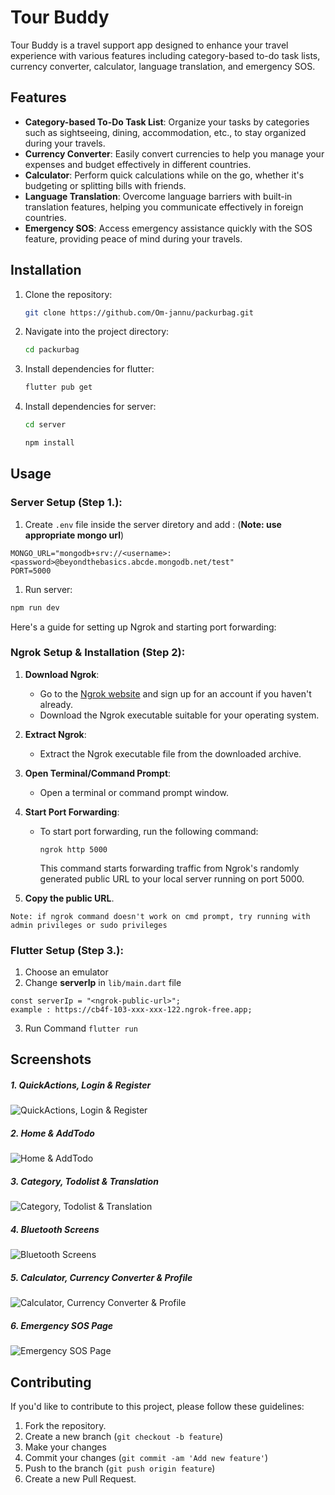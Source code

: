 # Tour Buddy

Tour Buddy is a travel support app designed to enhance your travel experience with various features including category-based to-do task lists, currency converter, calculator, language translation, and emergency SOS.

## Features

- **Category-based To-Do Task List**: Organize your tasks by categories such as sightseeing, dining, accommodation, etc., to stay organized during your travels.
- **Currency Converter**: Easily convert currencies to help you manage your expenses and budget effectively in different countries.
- **Calculator**: Perform quick calculations while on the go, whether it's budgeting or splitting bills with friends.
- **Language Translation**: Overcome language barriers with built-in translation features, helping you communicate effectively in foreign countries.
- **Emergency SOS**: Access emergency assistance quickly with the SOS feature, providing peace of mind during your travels.

## Installation

1. Clone the repository:

   ```bash
   git clone https://github.com/Om-jannu/packurbag.git
   ```

2. Navigate into the project directory:

   ```bash
   cd packurbag
   ```

3. Install dependencies for flutter:
   ```bash
   flutter pub get
   ```
4. Install dependencies for server:

   ```bash
   cd server
   ```

   ```bash
   npm install
   ```

## Usage

### Server Setup (Step 1.):

1. Create `.env` file inside the server diretory and add :
   (**Note: use appropriate mongo url**)

```
MONGO_URL="mongodb+srv://<username>:<password>@beyondthebasics.abcde.mongodb.net/test"
PORT=5000
```

1. Run server:

```bash
npm run dev
```

Here's a guide for setting up Ngrok and starting port forwarding:

### Ngrok Setup & Installation  (Step 2):

1. **Download Ngrok**:

   - Go to the [Ngrok website](https://ngrok.com/) and sign up for an account if you haven't already.
   - Download the Ngrok executable suitable for your operating system.

2. **Extract Ngrok**:

   - Extract the Ngrok executable file from the downloaded archive.

3. **Open Terminal/Command Prompt**:

   - Open a terminal or command prompt window.

4. **Start Port Forwarding**:

   - To start port forwarding, run the following command:
     ```
     ngrok http 5000
     ```
     This command starts forwarding traffic from Ngrok's randomly generated public URL to your local server running on port 5000.
5. **Copy the public URL**.

`Note: if ngrok command doesn't work on cmd prompt, try running with admin privileges or sudo privileges`

### Flutter Setup  (Step 3.):

1. Choose an emulator
2. Change **serverIp** in `lib/main.dart` file
```
const serverIp = "<ngrok-public-url>";
example : https://cb4f-103-xxx-xxx-122.ngrok-free.app;
```
3. Run Command `flutter run`

## Screenshots

##### 1. QuickActions, Login & Register

![ QuickActions, Login & Register](/assets/readme-assets/1.png)

##### 2. Home & AddTodo

![Home & AddTodo](/assets/readme-assets/2.png)

##### 3. Category, Todolist & Translation

![ Category, Todolist & Translation](/assets/readme-assets/3.png)

##### 4. Bluetooth Screens

![Bluetooth Screens](/assets/readme-assets/4.png)

##### 5. Calculator, Currency Converter & Profile

![Calculator, Currency Converter & Profile](/assets/readme-assets/5.png)

##### 6. Emergency SOS Page

![Emergency SOS Page](/assets/readme-assets/6.png)

## Contributing

If you'd like to contribute to this project, please follow these guidelines:

1. Fork the repository.
2. Create a new branch (`git checkout -b feature`)
3. Make your changes
4. Commit your changes (`git commit -am 'Add new feature'`)
5. Push to the branch (`git push origin feature`)
6. Create a new Pull Request.
